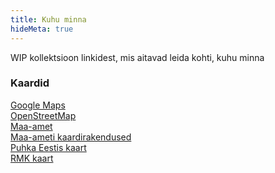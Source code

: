 ```yaml
---
title: Kuhu minna
hideMeta: true
---
```

WIP kollektsioon linkidest, mis aitavad leida kohti, kuhu minna

### Kaardid

[Google Maps](https://www.google.com/maps)\
[OpenStreetMap](https://www.openstreetmap.org/#map=8/58.613/25.024)\
[Maa-amet](https://xgis.maaamet.ee/xgis2/page/app/maainfo)\
[Maa-ameti kaardirakendused](https://geoportaal.maaamet.ee/est/kaardirakendused-p2.html)\
[Puhka Eestis kaart](https://www.puhkaeestis.ee/et/eesti-kaart?utm_medium=map_est)\
[RMK kaart](https://rmk-loodusegakoos-veebikaart.rmk.ee/)